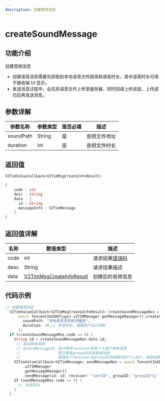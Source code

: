 ```yaml
---
description: 创建音频消息
---
```


# createSoundMessage

## 功能介绍

创建音频消息&#x20;

* 创建语音消息需要先获取到本地语音文件路径和语音时长，其中语音时长可用于接收端 UI 显示。&#x20;
* 发送消息过程中，会先将语音文件上传至服务器，同时回调上传进度。上传成功后再发送消息。

## 参数详解

| 参数名称      | 参数类型   | 是否必填 | 描述     |
| --------- | ------ | ---- | ------ |
| soundPath | String | 是    | 音频文件地址 |
| duration  | int    | 是    | 音频文件时长 |

## 返回值

```dart
V2TimValueCallback<V2TimMsgCreateInfoResult>

{
    code : int
    desc : String
    data : {
      id : String
      messageInfo : V2TimMessage
    }
}
```

## 返回值详解

| 名称   | 数值类型                                                                       | 描述                                                             |
| ---- | -------------------------------------------------------------------------- | -------------------------------------------------------------- |
| code | int                                                                        | 请求结果[错误码](https://cloud.tencent.com/document/product/269/1671) |
| desc | String                                                                     | 请求结果描述                                                         |
| data | [V2TimMsgCreateInfoResult](../guan-jian-lei/message/v2timsdklistener-1.md) | 创建后的音频信息                                                       |

## 代码示例  &#x20;

```dart
// 创建音频消息
  V2TimValueCallback<V2TimMsgCreateInfoResult> createSoundMessageRes =
      await TencentImSDKPlugin.v2TIMManager.getMessageManager().createSoundMessage(
        soundPath: "本地录音文件绝对路径",
        duration: 10,// 录音时长，需要用户自己读取
      );
  if (createSoundMessageRes.code == 0) {
    String id = createSoundMessageRes.data.id;
     // 发送音频消息
     // 在sendMessage时，若只填写receiver则发个人用户单聊消息
     //                 若只填写groupID则发群组消息
     //                 若填写了receiver与groupID则发群内的个人用户，消息在群聊中显示，只有指定receiver能看见
    V2TimValueCallback<V2TimMessage> sendMessageRes = await TencentImSDKPlugin
        .v2TIMManager
        .getMessageManager()
        .sendMessage(id: id, receiver: "userID", groupID: "groupID");
    if (sendMessageRes.code == 0) {
      // 发送成功
    }
  }
```
